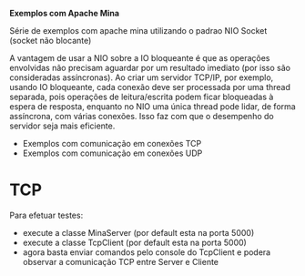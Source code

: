 <b>Exemplos com Apache Mina</b>

Série de exemplos com apache mina utilizando o padrao NIO Socket (socket não blocante)

A vantagem de usar a NIO sobre a IO bloqueante é que as operações envolvidas não precisam aguardar 
por um resultado imediato (por isso são consideradas assíncronas). Ao criar um servidor TCP/IP, por exemplo, 
usando IO bloqueante, cada conexão deve ser processada por uma thread separada, pois operações de 
leitura/escrita podem ficar bloqueadas à espera de resposta, enquanto no NIO uma única thread pode lidar, 
de forma assíncrona, com várias conexões. Isso faz com que o desempenho do servidor seja mais eficiente.

- Exemplos com comunicação em conexões TCP
- Exemplos com comunicação em conexões UDP

# TCP

Para efetuar testes:

- execute a classe MinaServer (por default esta na porta 5000)
- execute a classe TcpClient (por default esta na porta 5000)
- agora basta enviar comandos pelo console do TcpClient e podera observar a comunicação TCP entre Server e Cliente
